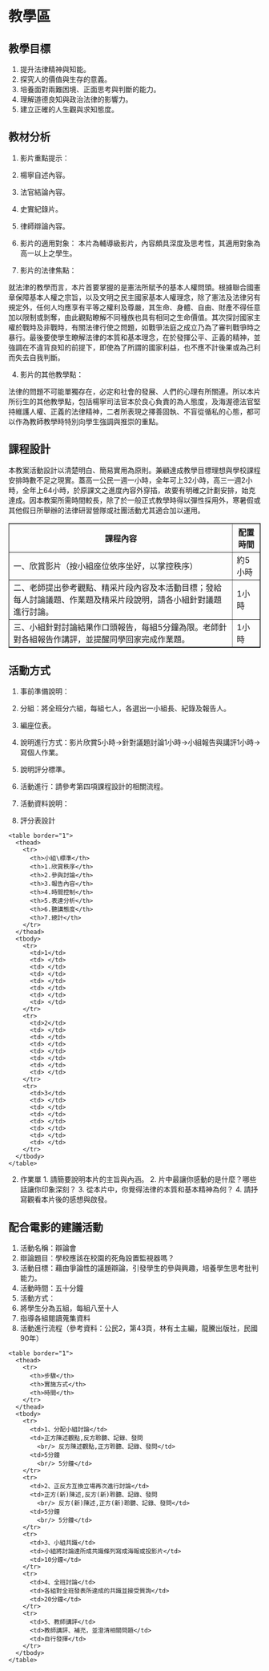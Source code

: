 # 教學區

## 教學目標

1. 提升法律精神與知能。
2. 探究人的價值與生存的意義。
3. 培養面對兩難困境、正面思考與判斷的能力。
4. 理解道德良知與政治法律的影響力。
5. 建立正確的人生觀與求知態度。

## 教材分析

1. 影片重點提示：
  1. 楊寧自述內容。
  2. 法官結論內容。
  3. 史實紀錄片。
  4. 律師辯論內容。

2. 影片的適用對象：
  本片為輔導級影片，內容頗具深度及思考性，其適用對象為高一以上之學生。

3. 影片的法律焦點：

  就法津的教學而言，本片首要掌握的是憲法所賦予的基本人權問頭。根據聯合國憲章保障基本人權之宗旨，以及文明之民主國家基本人權理念，除了憲法及法律另有規定外，任何人均應享有平等之權利及尊嚴，其生命、身體、自由、財產不得任意加以限制或剝奪，由此觀點瞭解不同種族也具有相同之生命價值。其次探討國家主權於戰時及非戰時，有關法律行使之問題，如戰爭法庭之成立乃為了審判戰爭時之暴行。最後要使學生瞭解法律的本質和基本理念，在於發揮公平、正義的精神，並強調在不違背良知的前提下，即使為了所謂的國家利益，也不應不計後果或為己利而失去自我判斷。

4. 影片的其他教學點：

  法律的問題不可能單獨存在，必定和社會的發展、人們的心理有所關連。所以本片所衍生的其他教學點，包括楊寧司法官本於良心負責的為人態度，及海渥德法官堅持維護人權、正義的法律精神，二者所表現之擇善固執、不盲從循私的心態，都可以作為教師教學時特別向學生強調與推崇的重點。

## 課程設計

本教案活動設計以清楚明白、簡易實用為原則。兼顧達成教學目標理想與學校課程安排時數不足之現實。蓋高一公民一週一小時，全年可上32小時，高三一週2小時，全年上64小時，於原課文之進度內容外穿插，故要有明確之計劃安排，始克達成。因本教案所需時間較長，除了於一般正式教學時得以彈性採用外，寒暑假或其他假日所舉辦的法律研習營隊或社團活動尤其適合加以運用。

<table border="1">
  <thead>
    <tr>
      <th>課程內容</th>
      <th>配置時間</th>
    </tr>
  </thead>
  <tbody>
    <tr>
      <td>一、欣賞影片（按小組座位依序坐好，以掌控秩序）</td>
      <td>約5小時</td>
    </tr>
    <tr>
      <td>二、老師提出參考觀點、精采片段內容及本活動目標；發給每人討論議題、作業題及精采片段說明，請各小組針對議題進行討論。</td>
      <td>1小時</td>
    </tr>
    <tr>
      <td>三、小組針對討論結果作口頭報告，每組5分鐘為限。老師針對各組報告作講評，並提醒同學回家完成作業題。</td>
      <td>1小時</td>
    </tr>
  </tbody>
</table>

## 活動方式

1. 事前準備說明：
  1. 分組：將全班分六組，每組七人，各選出一小組長、紀錄及報告人。
  2. 編座位表。
  3. 說明進行方式：影片欣賞5小時→針對議題討論1小時→小組報告與講評1小時→寫個人作業。 
  4. 說明評分標準。

2. 活動進行：請參考第四項課程設計的相關流程。

3. 活動資料說明：
  1. 評分表設計

    <table border="1">
      <thead>
        <tr>
          <th>小組\標準</th>
          <th>1.欣賞秩序</th>
          <th>2.參與討論</th>
          <th>3.報告內容</th>
          <th>4.時間控制</th>
          <th>5.表達分析</th>
          <th>6.聽講態度</th>
          <th>7.總計</th>
        </tr>
      </thead>
      <tbody>
        <tr>
          <td>1</td>
          <td> </td>
          <td> </td>
          <td> </td>
          <td> </td>
          <td> </td>
          <td> </td>
          <td> </td>
        </tr>
        <tr>
          <td>2</td>
          <td> </td>
          <td> </td>
          <td> </td>
          <td> </td>
          <td> </td>
          <td> </td>
          <td> </td>
        </tr>
        <tr>
          <td>3</td>
          <td> </td>
          <td> </td>
          <td> </td>
          <td> </td>
          <td> </td>
          <td> </td>
          <td> </td>
        </tr>
      </tbody>
    </table>

  2. 作業單
    1. 請簡要說明本片的主旨與內涵。
    2. 片中最讓你感動的是什麼？哪些話讓你印象深刻？
    3. 從本片中，你覺得法律的本質和基本精神為何？
    4. 請抒寫觀看本片後的感想與啟發。

## 配合電影的建議活動

1. 活動名稱：辯論會
2. 辯論題目：學校應該在校園的死角設置監視器嗎？
3. 活動目標：藉由爭論性的議題辯論，引發學生的參與興趣，培養學生思考批判能力。
4. 活動時間：五十分鐘
5. 活動方式：
  1. 將學生分為五組，每組八至十人
  2. 指導各組閱讀蒐集資料
  3. 活動進行流程（參考資料：公民2，第43頁，林有土主編，龍騰出版社，民國90年）

    <table border="1">
      <thead>
        <tr>
          <th>步驟</th>
          <th>實施方式</th>
          <th>時間</th>
        </tr>
      </thead>
      <tbody>
        <tr>
          <td>1、分配小組討論</td>
          <td>正方陳述觀點,反方聆聽、記錄、發問
            <br/> 反方陳述觀點,正方聆聽、記錄、發問</td>
          <td>5分鐘
            <br/> 5分鐘</td>
        </tr>
        <tr>
          <td>2、正反方互換立場再次進行討論</td>
          <td>正方(新)陳述,反方(新)聆聽、記錄、發問
            <br/> 反方(新)陳述,正方(新)聆聽、記錄、發問</td>
          <td>5分鐘
            <br/> 5分鐘</td>
        </tr>
        <tr>
          <td>3、小組共識</td>
          <td>小組將討論達所成共識條列寫成海報或投影片</td>
          <td>10分鐘</td>
        </tr>
        <tr>
          <td>4、全班討論</td>
          <td>各組對全班發表所達成的共識並接受質詢</td>
          <td>20分鐘</td>
        </tr>
        <tr>
          <td>5、教師講評</td>
          <td>教師講評、補充，並澄清相關問題</td>
          <td>自行發揮</td>
        </tr>
      </tbody>
    </table>

